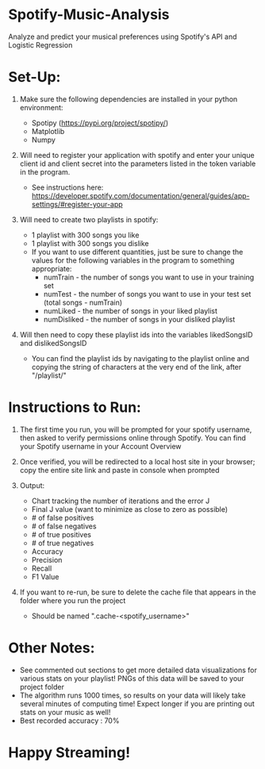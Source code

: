 # Spotify-Music-Analysis
Analyze and predict your musical preferences using Spotify's API and Logistic Regression

# Set-Up:
1. Make sure the following dependencies are installed in your python environment:
   * Spotipy (https://pypi.org/project/spotipy/)
   * Matplotlib
   * Numpy
    
2. Will need to register your application with spotify and enter your unique client id and client secret into the parameters listed in the token variable in the program. 
   * See instructions here: https://developer.spotify.com/documentation/general/guides/app-settings/#register-your-app

3. Will need to create two playlists in spotify: 
   * 1 playlist with 300 songs you like
   * 1 playlist with 300 songs you dislike
   * If you want to use different quantities, just be sure to change the values for the following variables in the program to something appropriate:
      * numTrain - the number of songs you want to use in your training set
      * numTest - the number of songs you want to use in your test set (total songs - numTrain)
      * numLiked - the number of songs in your liked playlist
      * numDisliked - the number of songs in your disliked playlist

4. Will then need to copy these playlist ids into the variables likedSongsID and dislikedSongsID
   * You can find the playlist ids by navigating to the playlist online and copying the string of characters at the very end of the link, after "/playlist/"
    
# Instructions to Run:
1. The first time you run, you will be prompted for your spotify username, then asked to verify permissions online through Spotify. You can find your Spotify username in your Account Overview

2. Once verified, you will be redirected to a local host site in your browser; copy the entire site link and paste in console when prompted

3. Output: 
   * Chart tracking the number of iterations and the error J
   * Final J value (want to minimize as close to zero as possible)
   * \# of false positives
   * \# of false negatives
   * \# of true positives
   * \# of true negatives
   * Accuracy
   * Precision
   * Recall
   * F1 Value
   
4. If you want to re-run, be sure to delete the cache file that appears in the folder where you run the project 
   * Should be named ".cache-\<spotify_username\>"
    
# Other Notes:
   * See commented out sections to get more detailed data visualizations for various stats on your playlist! PNGs of this data will be saved to your project folder
   * The algorithm runs 1000 times, so results on your data will likely take several minutes of computing time! Expect longer if you are printing out stats on your music as well!
   * Best recorded accuracy : 70%

# Happy Streaming!
